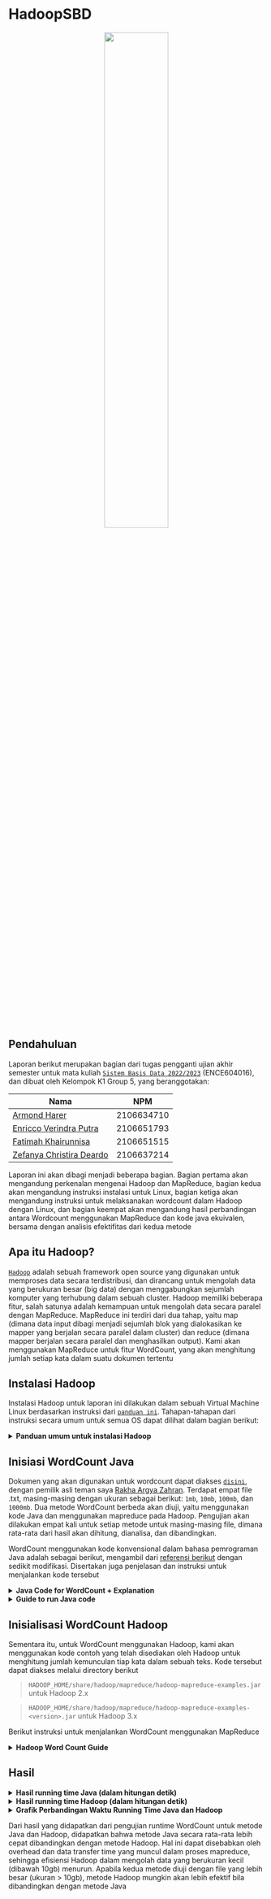 # HadoopSBD

<p align="center">
  <img src="https://github.com/ArmondHarer/HadoopSBD/assets/88547347/517f3e6e-ddf3-4917-b4ab-4c247ffcc74b" width="50%" height= "50%" style="margin: auto;">
</p>

## Pendahuluan

Laporan berikut merupakan bagian dari tugas pengganti ujian akhir semester untuk mata kuliah [`Sistem Basis Data 2022/2023`](https://emas2.ui.ac.id/course/view.php?id=37553) (ENCE604016), dan dibuat oleh Kelompok K1 Group 5, yang beranggotakan:


| Nama | NPM |
| --- | --- |
| [Armond Harer](https://github.com/ArmondHarer) | 2106634710 |
| [Enricco Verindra Putra](https://github.com/enriccoverindra) | 2106651793|
| [Fatimah Khairunnisa](https://github.com/fatimakhairunnisa) | 2106651515 |
| [Zefanya Christira Deardo](https://github.com/Zechrs) | 2106637214 |

Laporan ini akan dibagi menjadi beberapa bagian. Bagian pertama akan mengandung perkenalan mengenai Hadoop dan MapReduce, bagian kedua akan mengandung instruksi instalasi untuk Linux, bagian ketiga akan mengandung instruksi untuk melaksanakan wordcount dalam Hadoop dengan Linux, dan bagian keempat akan mengandung hasil perbandingan antara Wordcount menggunakan MapReduce dan kode java ekuivalen, bersama dengan analisis efektifitas dari kedua metode

## Apa itu Hadoop?

[`Hadoop`](https://hadoop.apache.org/) adalah sebuah framework open source yang digunakan untuk memproses data secara terdistribusi, dan dirancang untuk mengolah data yang berukuran besar (big data) dengan menggabungkan sejumlah komputer yang terhubung dalam sebuah cluster. Hadoop memiliki beberapa fitur, salah satunya adalah kemampuan untuk mengolah data secara paralel dengan MapReduce. MapReduce ini terdiri dari dua tahap, yaitu map (dimana data input dibagi menjadi sejumlah blok yang dialokasikan ke mapper yang berjalan secara paralel dalam cluster) dan reduce (dimana mapper berjalan secara paralel dan menghasilkan output). Kami akan menggunakan MapReduce untuk fitur WordCount, yang akan menghitung jumlah setiap kata dalam suatu dokumen tertentu

## Instalasi Hadoop

Instalasi Hadoop untuk laporan ini dilakukan dalam sebuah Virtual Machine Linux berdasarkan instruksi dari [`panduan ini`](https://www.geeksforgeeks.org/how-to-install-hadoop-in-linux/). Tahapan-tahapan dari instruksi secara umum untuk semua OS dapat dilihat dalam bagian berikut:

<details>
  <summary><b>Panduan umum untuk instalasi Hadoop</b></summary>
Panduan berikut dapat disesuaikan berdasarkan OS yang digunakan (Windows, Mac, Linux, dll)
  
1. Lakukan instalasi Java (direkomendasikan untuk menyesuaikan versi JDK dengan versi Hadoop yang akan digunakan. Java environment variable dan konfigurasi akan berbeda untuk setiap versi JDK, dan beberapa komponen Hadoop memiliki kriteria JDK masing-masing. Harap mengacu pada dokumentasi resmi untuk memastikan kompatibilitas). Lakukan verifikasi dengan perintah `'java -version'` di terminal, dan catat installation path dari directory

2. Lakukan konfigurasi SSH dan buatlah SSH Key Pair. Simpan file private key dan public key. Apabila tidak terdapat client SSH (seperti pada Windows), unduhlah client SSH terlebih dahulu

3. Unduh Hadoop menggunakan [`URL berikut`](https://hadoop.apache.org/releases.html), extract ke directory pilihan, set environment variable `HADOOP_HOME` pada directory instalasi, dan tambahkan binary path (`$HADOOP_HOME/bin`) ke environment `PATH`

4. Lakukan konfigurasi terhadap file-file dalam directory Hadoop (`$HADOOP_HOME/etc/hadoop`). File-file tersebut antara lain `hadoop-env.sh` (atau `hadoop-env.cmd` di Windows), `core-site.xml`, `hdfs-site.xml`, `mapred-site.xml`, dan `yarn-site.xml`. Sesuaikan Java home path dan Hadoop home path dengan directory yang digunakan. Tambahkan pula directory untuk namenode dan datanode dalam `hdfs-site.xml`

5. Verifikasi bahwa instalasi telah berhasil dengan `hadoop version`

</details>

## Inisiasi WordCount Java

Dokumen yang akan digunakan untuk wordcount dapat diakses [`disini`](https://drive.google.com/drive/u/0/folders/18P4vR1J6z0deNKjm7rcqRgFeuCp0jf2G), dengan pemilik asli teman saya [Rakha Argya Zahran](https://github.com/Rakha28). Terdapat empat file .txt, masing-masing dengan ukuran sebagai berikut: `1mb`, `10mb`, `100mb`, dan `1000mb`. Dua metode WordCount berbeda akan diuji, yaitu menggunakan kode Java dan menggunakan mapreduce pada Hadoop. Pengujian akan dilakukan empat kali untuk setiap metode untuk masing-masing file, dimana rata-rata dari hasil akan dihitung, dianalisa, dan dibandingkan.

WordCount menggunakan kode konvensional dalam bahasa pemrograman Java adalah sebagai berikut, mengambil dari [referensi berikut](https://www.codespeedy.com/count-number-of-occurrences-of-a-word-in-a-text-file-in-java/) dengan sedikit modifikasi. Disertakan juga penjelasan dan instruksi untuk menjalankan kode tersebut

<details>
   <summary> <b>Java Code for WordCount + Explanation </b></summary>
<pre><code>import java.io.File;
import java.io.FileNotFoundException;
import java.util.HashMap;
import java.util.Map;
import java.util.Scanner;
  
public class Wordcount {
&nbsp;&nbsp;&nbsp;&nbsp;public static void countWords(String filename, Map<String, Integer> words) throws FileNotFoundException {
&nbsp;&nbsp;&nbsp;&nbsp;&nbsp;&nbsp;Scanner file = new Scanner(new File(filename));
&nbsp;&nbsp;&nbsp;&nbsp;&nbsp;&nbsp;while (file.hasNext()) {
&nbsp;&nbsp;&nbsp;&nbsp;&nbsp;&nbsp;&nbsp;&nbsp;String word = file.next();
&nbsp;&nbsp;&nbsp;&nbsp;&nbsp;&nbsp;&nbsp;&nbsp;Integer count = words.get(word);
&nbsp;&nbsp;&nbsp;&nbsp;&nbsp;&nbsp;&nbsp;&nbsp;if (count != null)
&nbsp;&nbsp;&nbsp;&nbsp;&nbsp;&nbsp;&nbsp;&nbsp;&nbsp;&nbsp;count++;
&nbsp;&nbsp;&nbsp;&nbsp;&nbsp;&nbsp;&nbsp;&nbsp;else
&nbsp;&nbsp;&nbsp;&nbsp;&nbsp;&nbsp;&nbsp;&nbsp;&nbsp;&nbsp;count = 1;
&nbsp;&nbsp;&nbsp;&nbsp;&nbsp;&nbsp;&nbsp;&nbsp;words.put(word, count);
&nbsp;&nbsp;&nbsp;&nbsp;&nbsp;&nbsp;}
&nbsp;&nbsp;&nbsp;&nbsp;&nbsp;&nbsp;file.close();
&nbsp;&nbsp;&nbsp;&nbsp;}
   
&nbsp;&nbsp;&nbsp;&nbsp;public static void main(String[] args) {
&nbsp;&nbsp;&nbsp;&nbsp;&nbsp;&nbsp;Map<String, Integer> words = new HashMap<>();
&nbsp;&nbsp;&nbsp;&nbsp;&nbsp;&nbsp;try {
&nbsp;&nbsp;&nbsp;&nbsp;&nbsp;&nbsp;&nbsp;&nbsp;countWords("10mb.txt", words);
&nbsp;&nbsp;&nbsp;&nbsp;&nbsp;&nbsp;&nbsp;&nbsp;System.out.println(words);
&nbsp;&nbsp;&nbsp;&nbsp;&nbsp;&nbsp;} catch (FileNotFoundException e) {
&nbsp;&nbsp;&nbsp;&nbsp;&nbsp;&nbsp;&nbsp;&nbsp;System.out.println("File not found: " + e.getMessage());
&nbsp;&nbsp;&nbsp;&nbsp;&nbsp;&nbsp;}
&nbsp;&nbsp;&nbsp;&nbsp;}
}</code></pre>

Kode di atas merupakan kode Wordcount untuk Java, yang mengandung class countWords dan main. Class countWords akan menggunakan scanner untuk memeriksa apabila sebuah string kata sudah dimasukkan ke dalam HashMap words (yang berisi indeks kata bersama jumlah frekuensi yang telah terhitung), dan akan menambahkan hitungan kata tersebut semasih terdapat kata selanjutnya. Class main akan mengindikasi file mana yang akan dibaca, dan akan mencetak hasil perhitungan kata 
</details>

<details>
   <summary><b>Guide to run Java code</b></summary>
Berikut panduan umum untuk meng-compile dan menjalankan kode dalam bahasa Java. Metode ini berlaku untuk Windows, Linux, dan Mac
  
1. Bukalah command prompt
2. Pindahlah ke directory yang mengandung kode Java 
3. Masukkan perintah `javac (nama kode).java` dan sesuaikan dengan nama kode java yang akan dijalankan. Perintah ini akan membuat file .class yang telah di-compile
4. Untuk menjalankan kode tersebut, gunakan perintah `java (nama kode)`, dimana (nama kode) merupakan nama dari file yang telah di-compile pada tahap sebelumnya tanpa extension `.class`

</details>

## Inisialisasi WordCount Hadoop

Sementara itu, untuk WordCount menggunakan Hadoop, kami akan menggunakan kode contoh yang telah disediakan oleh Hadoop untuk menghitung jumlah kemunculan tiap kata dalam sebuah teks. Kode tersebut dapat diakses melalui directory berikut

> `HADOOP_HOME/share/hadoop/mapreduce/hadoop-mapreduce-examples.jar` untuk Hadoop 2.x

> `HADOOP_HOME/share/hadoop/mapreduce/hadoop-mapreduce-examples-<version>.jar` untuk Hadoop 3.x

Berikut instruksi untuk menjalankan WordCount menggunakan MapReduce

<details>
   <summary> <b> Hadoop Word Count Guide </b> </summary>
  
1. Apabila melakukan konfigurasi Hadoop untuk pertama kalinya, format HDFS Namenode dengan perintah `hdfs namenode -format`. Selain itu, kami menghimbau untuk tidak melakukan format HDFS Namenode ulang kecuali diperlukan, karena formatting namenode dapat menghasilkan data loss 
2. Aktifkan DFS (Distributed File System) dan Yarn dengan perintah `start-dfs.sh` dan `start-yarn.sh` (atau dapat menggunakan `start-all.sh`
3. Verifikasi bahwa node yang dibutuhkan sudah lengkap dengan perintah `jps`. Pastikan bahwa terdapat entry untuk DataNode, SecondaryNameNode, NameNode, ResourceManager, NodeManager dan JPS. Untuk memeriksa informasi cluster lebih lanjut dapat memeriksa `http://localhost:50070` atau `https://localhost:9870' dalam web browser
4. Siapkan teks yang akan dilakukan WordCount, dan buat direktori input di HDFS dengan perintah
<pre><code>&nbsp;&nbsp;&nbsp;&nbsp;hdfs dfs -mkdir -p /(nama direktori)</code></pre>
5. Salin file teks ke direktori input HDFS dengan perintah berikut
<pre><code>&nbsp;&nbsp;&nbsp;&nbsp;hdfs dfs -put (lokasi file input) /(nama direktori)</code></pre>
6. Jalankan kode Wordcount dengan perintah berikut
<pre><code>&nbsp;&nbsp;&nbsp;&nbsp;hadoop jar (lokasi file wordcount) /(nama direktori input) /(nama direktori output)</code></pre>
7. Gunakan perintah berikut untuk menampilkan hasil dari WordCount 
<pre><code>&nbsp;&nbsp;&nbsp;&nbsp;hdfs dfs -cat /(nama direktori output)/part-r-00000</code></pre>
   
</details>

## Hasil
<details>
 <summary> <b>Hasil running time Java (dalam hitungan detik)</b> </summary>
<table>
  <thead>
    <tr>
      <th>File Size</th>
      <th>Run 1</th>
      <th>Run 2</th>
      <th>Run 3</th>
      <th>Run 4</th>
      <th>Average</th>
    </tr>
  </thead>
  <tbody>
    <tr>
      <td>1mb</td>
      <td>0.372</td>
      <td>0.325</td>
      <td>0.338</td>
      <td>0.333</td>
      <td>0.342</td>
    </tr>
    <tr>
      <td>10mb</td>
      <td>1.160</td>
      <td>1.106</td>
      <td>1.105</td>
      <td>0.870</td>
      <td>1.060</td>
    </tr>
    <tr>
      <td>100mb</td>
      <td>6.662</td>
      <td>6.636</td>
      <td>6.515</td>
      <td>6.367</td>
      <td>6.545</td>
    </tr>
    <tr>
      <td>1000mb</td>
      <td>61.526</td>
      <td>62.182</td>
      <td>62.745</td>
      <td>62.232</td>
      <td>62.171</td>
    </tr>
  </tbody>
</table>
  
Catatan: Waktu yang digunakan untuk pengukuran adalah Real time
</details>

<details>
 <summary> <b>Hasil running time Hadoop (dalam hitungan detik)</b></summary>
<table>
  <thead>
    <tr>
      <th>File Size</th>
      <th>Run 1</th>
      <th>Run 2</th>
      <th>Run 3</th>
      <th>Run 4</th>
      <th>Average</th>
    </tr>
  </thead>
  <tbody>
    <tr>
      <td>1mb</td>
      <td>4.811</td>
      <td>4.587</td>
      <td>3.897</td>
      <td>3.891</td>
      <td>4.297</td>
    </tr>
    <tr>
      <td>10mb</td>
      <td>6.047</td>
      <td>5.073</td>
      <td>5.770</td>
      <td>5.429</td>
      <td>5.580</td>
    </tr>
    <tr>
      <td>100mb</td>
      <td>15.835</td>
      <td>17.951</td>
      <td>17.310</td>
      <td>16.930</td>
      <td>17.017</td>
    </tr>
    <tr>
      <td>1000mb</td>
      <td>398.336</td>
      <td>387.278</td>
      <td>386.159</td>
      <td>353.332</td>
      <td>381.276</td>
    </tr>
  </tbody>
</table>
  
Catatan: Waktu yang digunakan untuk pengukuran adalah total waktu untuk semua task Map dan Reduce
</details>

<details>
 <summary> <b>Grafik Perbandingan Waktu Running Time Java dan Hadoop</b> </summary>
<p align="center">
  <img src="https://github.com/ArmondHarer/HadoopSBD/assets/88547347/a38ac2c9-e268-448c-a195-435ee8e83899" style="margin: auto;">
</p>
</details>

Dari hasil yang didapatkan dari pengujian runtime WordCount untuk metode Java dan Hadoop, didapatkan bahwa metode Java secara rata-rata lebih cepat dibandingkan dengan metode Hadoop. Hal ini dapat disebabkan oleh overhead dan data transfer time yang muncul dalam proses mapreduce, sehingga efisiensi Hadoop dalam mengolah data yang berukuran kecil (dibawah 10gb) menurun. Apabila kedua metode diuji dengan file yang lebih besar (ukuran > 10gb), metode Hadoop mungkin akan lebih efektif bila dibandingkan dengan metode Java
